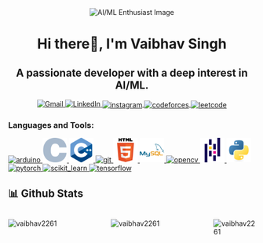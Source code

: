 <div align="center">
  <img src="https://sdmntprpolandcentral.oaiusercontent.com/files/00000000-bbc8-620a-afb5-c206a14f8b5e/raw?se=2025-06-30T05%3A35%3A40Z&sp=r&sv=2024-08-04&sr=b&scid=87c8bfae-2344-5495-a3c4-6fbebf143142&skoid=0da8417a-a4c3-4a19-9b05-b82cee9d8868&sktid=a48cca56-e6da-484e-a814-9c849652bcb3&skt=2025-06-29T18%3A34%3A18Z&ske=2025-06-30T18%3A34%3A18Z&sks=b&skv=2024-08-04&sig=D%2B04K7hQf2UUnJUoldYOabt1%2BQCokRkVTOmd3WRMMqE%3D" alt="AI/ML Enthusiast Image" style="max-width: 100%; height: auto;" />
</div>
<h1 align="center">Hi there👋, I'm Vaibhav Singh</h1>
<h2 align="center">A passionate developer with a deep interest in AI/ML.</h2>


<div align="center">
<a href="swcric226gmail.com" target="blank" rel="noopener noreferrer">
    <img src="https://upload.wikimedia.org/wikipedia/commons/thumb/7/7e/Gmail_icon_%282020%29.svg/512px-Gmail_icon_%282020%29.svg.png" width="50" height="50" alt="Gmail" />
</a>
<a href="https://linkedin.com/in/vaibhav-singh-801b95287" target="blank" rel="noopener noreferrer">
    <img src="https://cdn1.iconfinder.com/data/icons/social-links/382/linkedin-512.png" width="50" height="50" alt="LinkedIn" />
</a>
<a href="https://instagram.com/vaibhav_015" target="blank" rel="noopener noreferrer">
  <img align="center" src="https://raw.githubusercontent.com/rahuldkjain/github-profile-readme-generator/master/src/images/icons/Social/instagram.svg" alt="instagram" width="50" height="50" />
</a>
<a href="https://codeforces.com/profile/vaibhav226" target="blank" rel="noopener noreferrer">
  <img align="center" src="https://raw.githubusercontent.com/rahuldkjain/github-profile-readme-generator/master/src/images/icons/Social/codeforces.svg" alt="codeforces" width="50" height="50" />
</a>
<a href="https://www.leetcode.com/vaibhav226" target="blank" rel="noopener noreferrer">
  <img align="center" src="https://cdn.iconscout.com/icon/free/png-256/free-leetcode-logo-icon-download-in-svg-png-gif-file-formats--technology-social-media-vol-4-pack-logos-icons-2944960.png?f=webp" alt="leetcode" width="50" height="50" />
</a>
</div>


<h3 align="left">Languages and Tools:</h3>
<p align="left"> 
  <a href="https://www.arduino.cc/" target="_blank" rel="noreferrer">
    <img src="https://cdn.worldvectorlogo.com/logos/arduino-1.svg" alt="arduino" width="50" height="50"/> 
  </a> 
  <a href="https://www.cprogramming.com/" target="_blank" rel="noreferrer">
    <img src="https://raw.githubusercontent.com/devicons/devicon/master/icons/c/c-original.svg" alt="c" width="50" height="50"/>
  </a> 
  <a href="https://www.w3schools.com/cpp/" target="_blank" rel="noreferrer"> 
    <img src="https://raw.githubusercontent.com/devicons/devicon/master/icons/cplusplus/cplusplus-original.svg" alt="cplusplus" width="50" height="50"/> 
  </a> 
  <a href="https://git-scm.com/" target="_blank" rel="noreferrer"> 
    <img src="https://www.vectorlogo.zone/logos/git-scm/git-scm-icon.svg" alt="git" width="50" height="50"/> 
  </a> 
  <a href="https://www.w3.org/html/" target="_blank" rel="noreferrer"> 
    <img src="https://raw.githubusercontent.com/devicons/devicon/master/icons/html5/html5-original-wordmark.svg" alt="html5" width="50" height="50"/> 
  </a> 
  <a href="https://www.mysql.com/" target="_blank" rel="noreferrer"> 
    <img src="https://raw.githubusercontent.com/devicons/devicon/master/icons/mysql/mysql-original-wordmark.svg" alt="mysql" width="50" height="50"/> 
  </a> 
  <a href="https://opencv.org/" target="_blank" rel="noreferrer"> 
    <img src="https://www.vectorlogo.zone/logos/opencv/opencv-icon.svg" alt="opencv" width="50" height="50"/> 
  </a> 
  <a href="https://pandas.pydata.org/" target="_blank" rel="noreferrer"> 
    <img src="https://raw.githubusercontent.com/devicons/devicon/2ae2a900d2f041da66e950e4d48052658d850630/icons/pandas/pandas-original.svg" alt="pandas" width="50" height="50"/> 
  </a> 
  <a href="https://www.python.org" target="_blank" rel="noreferrer"> 
    <img src="https://raw.githubusercontent.com/devicons/devicon/master/icons/python/python-original.svg" alt="python" width="50" height="50"/> 
  </a> 
  <a href="https://pytorch.org/" target="_blank" rel="noreferrer"> 
    <img src="https://www.vectorlogo.zone/logos/pytorch/pytorch-icon.svg" alt="pytorch" width="50" height="50"/> 
  </a> 
  <a href="https://scikit-learn.org/" target="_blank" rel="noreferrer"> 
    <img src="https://upload.wikimedia.org/wikipedia/commons/0/05/Scikit_learn_logo_small.svg" alt="scikit_learn" width="50" height="50"/> 
  </a> 
  <a href="https://www.tensorflow.org" target="_blank" rel="noreferrer"> 
    <img src="https://www.vectorlogo.zone/logos/tensorflow/tensorflow-icon.svg" alt="tensorflow" width="50" height="50"/> 
  </a> 
</p>

<h2>📊 Github Stats </h2>

<div style="display: flex; justify-content: space-between; width: 100%; margin-bottom: 20px;">
  <p style="width: 48%;"><img align="left" src="https://github-readme-stats.vercel.app/api?username=vaibhav2261&show_icons=true&locale=en" alt="vaibhav2261" /></p>
  <p style="width: 48%;"><img align="left" src="https://github-readme-stats.vercel.app/api/top-langs?username=vaibhav2261&show_icons=true&locale=en&layout=compact" alt="vaibhav2261" /></p>
  <p> <img src="https://komarev.com/ghpvc/?username=vaibhav2261&label=Profile%20views&color=0e75b6&style=flat" alt="vaibhav2261" /> </p>
</div>
